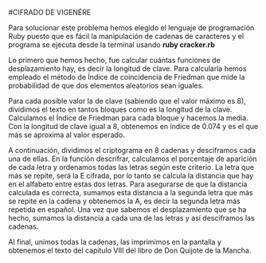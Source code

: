 #CIFRADO DE VIGENÉRE

Para solucionar este problema hemos elegido el lenguaje de programación Ruby puesto que es fácil la manipulación de cadenas de caracteres y el programa se ejecuta desde la terminal usando **ruby cracker.rb**

Lo primero que hemos hecho, fue calcular cuántas funciones de desplazamiento hay, es decir la longitud de clave. Para calcularla hemos empleado el método de Índice de coincidencia de Friedman que mide la probabilidad de que dos elementos aleatorios sean iguales. 

Para cada posible valor la de clave (sabiendo que el valor máximo es 8), dividimos el texto en tantos bloques como es la longitud de la clave. Calculamos el Índice de Friedman para cada bloque y hacemos la media. Con la longitud de clave igual a 8, obtenemos en índice de 0.074 y es el que más se aproxima al valor esperado.

A continuación, dividimos el criptograma en 8 cadenas y desciframos cada una de ellas. En la función descrifrar, calculamos el porcentaje de aparición de cada letra y ordenamos todas las letras según este criterio. La letra que más se repite, será la E cifrada, por lo tanto se calcula la distancia que hay en el alfabeto entre estas dos letras. Para asegurarse de que la distancia calculada es correcta, sumamos esta distancia a la segunda letra que más se repite en la cadena y obtenemos la A, es decir la segunda letra más repetida en español.  Una vez que sabemos el desplazamiento que se ha hecho, sumamos la distancia a cada una de las letras y así desciframos las cadenas.

Al final, unimos todas la cadenas, las imprimimos en la pantalla y obtenemos el texto del capítulo VIII del libro de Don Quijote de la Mancha.

